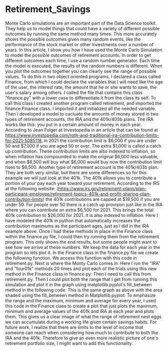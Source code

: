 # Retirement_Savings
Monte Carlo simulations are an important part of the Data Science toolkit. They help us to model things that could have a variety of different possible outcomes by running the same method many times. This more accurately shows the possible outcomes given many random events, like the performance of the stock market or other investments over a number of years.  In this article, I show you how I have used the Monte Carlo Simulation to model the possible outcomes of retirement accounts.
In order to get different outcomes each time, I use a random number generator. Each time the model is executed, the results of the random numbers is different. When you plot the outcomes together you can clearly see the range of possible values.
To do this in two object oriented programs, I declared a class called Finance, from which I could declare the variables that I will need like the age of the user, the interest rate, the amount that he or she wants to save, the user's salary among others. I called the file that contains this class "finance.py" with a lower case to differentiate it from the class its self.
To call this class I created another program called retirement, and imported the finance.Finance class. I imported it and initialized all the needed variable.
Then I developed a model to cacluate the amounts of money stored in two types of retirement accounts, the IRA and the 401k/403b plans. The IRA works like this: you put in a certain amount of money in each year. According to Jean Folger at Investopedia in an article that can be found at https://www.investopedia.com/roth-and-traditional-ira-contribution-limits-for-2021-5085118, in 2021 the contribution limit is $6,000 if you are under 50 and $7,000 if you are aged 50 or over. The extra $1,000 is called a catch up contribution. These contribution limits are also indexed to inflation, so when inflation has compounded to make the original $6,000 less valuable, and when $6,500 will buy what $6,000 would buy now the contribution limit rises to $6,500.
Another type of retirement account is the 401k/403b plan. They are both very similar, but there are some differences so for this example we will just look at the 401k. The 401k  allows you to contribute a portion of your pay each year toward your retirement. According to the IRS at the following website: (https://www.irs.gov/retirement-plans/plan-participant-employee/retirement-topics-401k-and-profit-sharing-plan-contribution-limits) the 401k contributions are capped at $19,500 if you are under 50. For people over 50 there is a catch up provision just like in the IRA where you can contribute an extra $6,500 for 2021. This brings the total 401k contribution to $26,000 for 2021. It is also indexed to inflation.
Here I have modeled the 401k in python that automatically increases the contribution maximums as the participant ages, just as I did in the IRA example above.
Once I had these methods in place in the Finance class within the finance.py file, I could then try running them from the retirement program.
This only shows the end results, but some people might want to see how we arrive at these numbers. We keep the data for each year in the program so lets plot it. In the Finance class in the finance.py file we create the following function.
We access this function with this code in retirement.py.
Next is where the Monty Carlo comes in. Here I run the "IRA" and "four01k" methods 20 times and plot each of the trials using this new method in the Finance class in finance.py:
Then I need to call this from retirement.py.
Then I could plot both the range that I get from running this simulation and plot it in the graph using matplotlib.pyplot's fill_between method in the following code:
This is the same graph as above with the area shaded using the fill_between method in Matplotlib.pyplot:
To emphasize the range and the maximum, minimum and average for every year, I used this code in the Finance class to create a plot that just plots the maximum, minimum and average values of the 401k and IRA at each year and plots them.
This gives us a clear image of what the range of retirement nest eggs we can accumulate during a working life given certain savings habits.
For future work, I realize that there are limits to the level of income that someone can reach when considering how much to contribute to both the IRA and the 401k. Therefore to give an even more realistic picture of one's retirement portfolio size, I might want to add this functionality.
